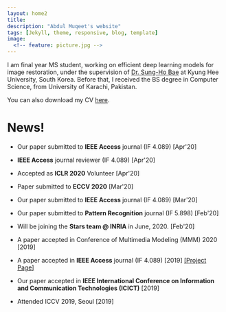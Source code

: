 ```yaml
---
layout: home2
title: 
description: "Abdul Muqeet's website"
tags: [Jekyll, theme, responsive, blog, template]
image:
  <!-- feature: picture.jpg -->
---
```

<p>I am final year MS student, working on efficient deep learning models for image restoration, under the supervision of <a href="https://scholar.google.com/citations?user=EULut5oAAAAJ">Dr. Sung-Ho Bae</a> at Kyung Hee University, South Korea. Before that, I received the BS degree in Computer Science, from University of Karachi, Pakistan. </p>

<p>You can also download my CV <a href="https://drive.google.com/file/d/12jhPEmOwAXEV75vj5saGoPk4z6EGpFt0">here</a>.</p>
 


# News!

* Our paper submitted to <b>IEEE Access</b> journal (IF 4.089) [Apr'20]

* <b>IEEE Access</b> journal reviewer (IF 4.089) [Apr'20]

* Accepted as <b>ICLR 2020</b> Volunteer [Apr'20]

* Paper submitted to <b>ECCV 2020</b> [Mar'20]

* Our paper submitted to <b>IEEE Access</b> journal (IF 4.089) [Mar'20]

* Our paper submitted to <b>Pattern Recognition</b> journal (IF 5.898) [Feb'20]

* Will be joining the <b>Stars team @ INRIA</b> in June, 2020. [Feb'20]

* A paper accepted in Conference of Multimedia Modeling (MMM) 2020 [2019]

* A paper accepted in <b>IEEE Access</b> journal (IF 4.089) [2019] <a href="https://github.com/AbdulMoqeet/HRAN">[Project Page]</a>

* Our paper accepted in <b>IEEE International Conference on Information and Communication Technologies (ICICT)</b> [2019]

* Attended ICCV 2019, Seoul [2019]


